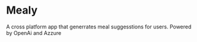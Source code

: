 # Mealy
A cross platform app that generrates meal suggesstions for users. Powered by OpenAi and Azzure
